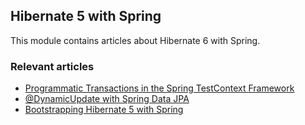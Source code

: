 ## Hibernate 5 with Spring

This module contains articles about Hibernate 6 with Spring.

### Relevant articles

- [Programmatic Transactions in the Spring TestContext Framework](https://www.baeldung.com/spring-test-programmatic-transactions)
- [@DynamicUpdate with Spring Data JPA](https://www.baeldung.com/spring-data-jpa-dynamicupdate)
- [Bootstrapping Hibernate 5 with Spring](https://www.baeldung.com/hibernate-5-spring)
